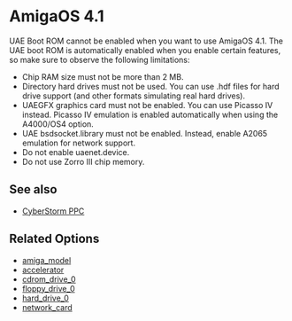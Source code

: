 # AmigaOS 4.1

UAE Boot ROM cannot be enabled when you want to use AmigaOS 4.1. The UAE
boot ROM is automatically enabled when you enable certain features, so
make sure to observe the following limitations:

* Chip RAM size must not be more than 2 MB.
* Directory hard drives must not be used. You can use .hdf files for hard
  drive support (and other formats simulating real hard drives).
* UAEGFX graphics card must not be enabled. You can use Picasso IV instead.
  Picasso IV emulation is enabled automatically when using the A4000/OS4
  option.
* UAE bsdsocket.library must not be enabled. Instead, enable A2065 emulation
  for network support.
* Do not enable uaenet.device.
* Do not use Zorro III chip memory.

## See also

* [CyberStorm PPC](cyberstorm-ppc.md)

## Related Options

* [amiga_model](options/amiga-model.md)
* [accelerator](options/accelerator.md)
* [cdrom_drive_0](options/cdrom-drive-0.md)
* [floppy_drive_0](options/floppy-drive-0.md)
* [hard_drive_0](options/hard-drive-0.md)
* [network_card](options/network-card.md)
